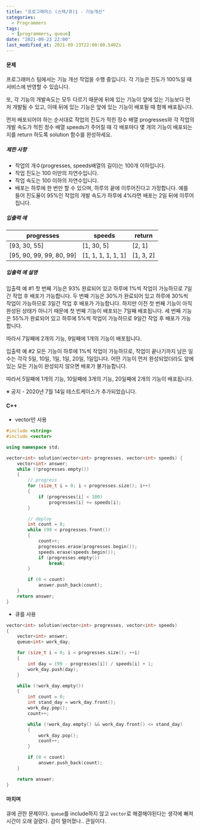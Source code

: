 ```yaml
---
title: "프로그래머스 (스택/큐)1 - 기능개선"
categories:
  - Programmers
tags:
  - [programmers, queue]
date: "2021-09-23 22:00"
last_modified_at: 2021-09-23T22:00:00.540Zs
---
```


#### 문제

프로그래머스 팀에서는 기능 개선 작업을 수행 중입니다. 각 기능은 진도가 100%일 때 서비스에 반영할 수 있습니다.

또, 각 기능의 개발속도는 모두 다르기 때문에 뒤에 있는 기능이 앞에 있는 기능보다 먼저 개발될 수 있고, 이때 뒤에 있는 기능은 앞에 있는 기능이 배포될 때 함께 배포됩니다.

먼저 배포되어야 하는 순서대로 작업의 진도가 적힌 정수 배열 progresses와 각 작업의 개발 속도가 적힌 정수 배열 speeds가 주어질 때 각 배포마다 몇 개의 기능이 배포되는지를 return 하도록 solution 함수를 완성하세요.

##### 제한 사항

- 작업의 개수(progresses, speeds배열의 길이)는 100개 이하입니다.
- 작업 진도는 100 미만의 자연수입니다.
- 작업 속도는 100 이하의 자연수입니다.
- 배포는 하루에 한 번만 할 수 있으며, 하루의 끝에 이루어진다고 가정합니다. 예를 들어 진도율이 95%인 작업의 개발 속도가 하루에 4%라면 배포는 2일 뒤에 이루어집니다.

##### 입출력 예

| progresses               | speeds             | return    |
| ------------------------ | ------------------ | --------- |
| [93, 30, 55]             | [1, 30, 5]         | [2, 1]    |
| [95, 90, 99, 99, 80, 99] | [1, 1, 1, 1, 1, 1] | [1, 3, 2] |

##### 입출력 예 설명

입출력 예 #1
첫 번째 기능은 93% 완료되어 있고 하루에 1%씩 작업이 가능하므로 7일간 작업 후 배포가 가능합니다.
두 번째 기능은 30%가 완료되어 있고 하루에 30%씩 작업이 가능하므로 3일간 작업 후 배포가 가능합니다. 하지만 이전 첫 번째 기능이 아직 완성된 상태가 아니기 때문에 첫 번째 기능이 배포되는 7일째 배포됩니다.
세 번째 기능은 55%가 완료되어 있고 하루에 5%씩 작업이 가능하므로 9일간 작업 후 배포가 가능합니다.

따라서 7일째에 2개의 기능, 9일째에 1개의 기능이 배포됩니다.

입출력 예 #2
모든 기능이 하루에 1%씩 작업이 가능하므로, 작업이 끝나기까지 남은 일수는 각각 5일, 10일, 1일, 1일, 20일, 1일입니다. 어떤 기능이 먼저 완성되었더라도 앞에 있는 모든 기능이 완성되지 않으면 배포가 불가능합니다.

따라서 5일째에 1개의 기능, 10일째에 3개의 기능, 20일째에 2개의 기능이 배포됩니다.

※ 공지 - 2020년 7월 14일 테스트케이스가 추가되었습니다.

#### C++

* vector만 사용

```c++
#include <string>
#include <vector>

using namespace std;

vector<int> solution(vector<int> progresses, vector<int> speeds) {
    vector<int> answer;
    while (!progresses.empty())
    {
        // progress
        for (size_t i = 0; i < progresses.size(); i++)
        {
            if (progresses[i] < 100)
                progresses[i] += speeds[i];
        }

        // deploy
        int count = 0;
        while (99 < progresses.front())
        {
            count++;
            progresses.erase(progresses.begin());
            speeds.erase(speeds.begin());
            if (progresses.empty())
                break;
        }

        if (0 < count)
            answer.push_back(count);
    }
    return answer;
}
```

* 큐를 사용

```c++
vector<int> solution(vector<int> progresses, vector<int> speeds)
{
    vector<int> answer;
    queue<int> work_day;

    for (size_t i = 0; i < progresses.size(); ++i)
    {
        int day = (99 - progresses[i]) / speeds[i] + 1;
        work_day.push(day);
    }

    while (!work_day.empty())
    {
        int count = 0;
        int stand_day = work_day.front();
        work_day.pop();
        count++;

        while (!work_day.empty() && work_day.front() <= stand_day)
        {
            work_day.pop();
            count++;
        }

        if (0 < count)
            answer.push_back(count);
    }

    return answer;
}
```

#### 마치며

큐에 관한 문제이다. ``queue``를 include하지 않고 ``vector``로 해결해야된다는 생각에 빠져 시간이 오래 걸렸다. 감이 떨어졌나.. 큰일이다.
